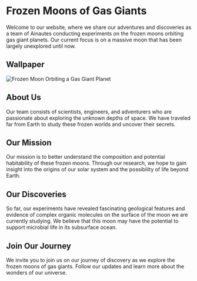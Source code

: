 <!--font:Roboto-->

# Frozen Moons of Gas Giants

Welcome to our website, where we share our adventures and discoveries as a team of Ainautes conducting experiments on the frozen moons orbiting gas giant planets. Our current focus is on a massive moon that has been largely unexplored until now.

## Wallpaper

![Frozen Moon Orbiting a Gas Giant Planet](https://example.com/wallpaper.jpg)

## About Us

Our team consists of scientists, engineers, and adventurers who are passionate about exploring the unknown depths of space. We have traveled far from Earth to study these frozen worlds and uncover their secrets.

## Our Mission

Our mission is to better understand the composition and potential habitability of these frozen moons. Through our research, we hope to gain insight into the origins of our solar system and the possibility of life beyond Earth.

## Our Discoveries

So far, our experiments have revealed fascinating geological features and evidence of complex organic molecules on the surface of the moon we are currently studying. We believe that this moon may have the potential to support microbial life in its subsurface ocean.

## Join Our Journey

We invite you to join us on our journey of discovery as we explore the frozen moons of gas giants. Follow our updates and learn more about the wonders of our universe.

<!--

Write me markdown content of website with wallpaper:

"A team of Ainautes conducting experiments on a massive, frozen moon orbiting a gas giant planet."

The header of the page should not be copy of the text but rather a real content of the website which is using this wallpaper.


---


# Exploring the Frozen Moons of Gas Giants

Welcome to our website, where we share our adventures and discoveries as a team of Ainautes conducting experiments on the frozen moons orbiting gas giant planets. Our current focus is on a massive moon that has been largely unexplored until now.

## Wallpaper

![Frozen Moon Orbiting a Gas Giant Planet](https://example.com/wallpaper.jpg)

## About Us

Our team consists of scientists, engineers, and adventurers who are passionate about exploring the unknown depths of space. We have traveled far from Earth to study these frozen worlds and uncover their secrets.

## Our Mission

Our mission is to better understand the composition and potential habitability of these frozen moons. Through our research, we hope to gain insight into the origins of our solar system and the possibility of life beyond Earth.

## Our Discoveries

So far, our experiments have revealed fascinating geological features and evidence of complex organic molecules on the surface of the moon we are currently studying. We believe that this moon may have the potential to support microbial life in its subsurface ocean.

## Join Our Journey

We invite you to join us on our journey of discovery as we explore the frozen moons of gas giants. Follow our updates and learn more about the wonders of our universe.


---


Write me a Google font which is best fitting for the website.

Pick from the list:
- IBM Plex Sans
- Playfair Display
- Great Vibes
- Alegreya
- Orbitron
- Raleway
- Roboto
- Lato
- Inter
- Creepster
- Open Sans
- Cabin
- Dancing Script
- Barlow Condensed
- Cinzel Decorative
- Poppins
- Exo 2
- Cormorant Garamond
- Lobster
- Cinzel
- Montserrat
- Futura


Write just the font name nothing else.


---


Roboto

-->
